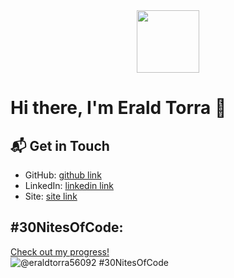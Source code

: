
<div id="header" align="center">
  <img src="https://media.giphy.com/media/M9gbBd9nbDrOTu1Mqx/giphy.gif" width="100"/>
</div>

# Hi there, I'm Erald Torra 👋


## 📬 Get in Touch
- GitHub: [github link][github]
- LinkedIn: [linkedin link][linkedin]
- Site: [site link][site]

[github]: https://github.com/[YourGitHubUsername]
[linkedin]: https://www.linkedin.com/in/[YourLinkedInUsername]
[site]: https://[YourWebsite]


<!--
**eraldtorra/eraldtorra** is a ✨ _special_ ✨ repository because its `README.md` (this file) appears on your GitHub profile.

Here are some ideas to get you started:

- 🔭 I’m currently working on ...
- 🌱 I’m currently learning ...
- 👯 I’m looking to collaborate on ...
- 🤔 I’m looking for help with ...
- 💬 Ask me about ...
- 📫 How to reach me: ...
- 😄 Pronouns: ...
- ⚡ Fun fact: ...
-->

## #30NitesOfCode:
  [Check out my progress!](https://www.codedex.io/@eraldtorra56092/30-nites-of-code)  
  ![@eraldtorra56092 #30NitesOfCode](https://www.codedex.io/api/petStatus?user=eraldtorra56092)
